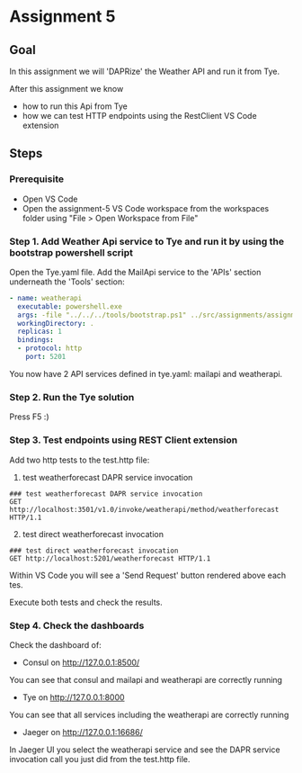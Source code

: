# Assignment 5

## Goal

In this assignment we will 'DAPRize' the Weather API and run it from Tye.

After this assignment we know

- how to run this Api from Tye
- how we can test HTTP endpoints using the RestClient VS Code extension

## Steps

### Prerequisite

- Open VS Code
- Open the assignment-5 VS Code workspace from the workspaces folder using "File > Open Workspace from File"

### Step 1. Add Weather Api service to Tye and run it by using the bootstrap powershell script

Open the Tye.yaml file. Add the MailApi service to the 'APIs' section underneath the 'Tools' section:

```yaml
- name: weatherapi
  executable: powershell.exe 
  args: -file "../../../tools/bootstrap.ps1" ../src/assignments/assignment-5/WeatherApi weatherapi 5201 3501 60401 ../src/dapr-configuration.yaml ../src/assignments/assignment-5/dapr-components default dotnet
  workingDirectory: .
  replicas: 1
  bindings:
  - protocol: http
    port: 5201

```

You now have 2 API services defined in tye.yaml: mailapi and weatherapi.

### Step 2. Run the Tye solution
Press F5 :)

### Step 3. Test endpoints using REST Client extension

Add two http tests to the test.http file:
1. test weatherforecast DAPR service invocation
```http
### test weatherforecast DAPR service invocation
GET http://localhost:3501/v1.0/invoke/weatherapi/method/weatherforecast HTTP/1.1
```
2. test direct weatherforecast invocation
```http
### test direct weatherforecast invocation
GET http://localhost:5201/weatherforecast HTTP/1.1
```

Within VS Code you will see a 'Send Request' button rendered above each tes.

Execute both tests and check the results.

### Step 4. Check the dashboards

Check the dashboard of:
- Consul on http://127.0.0.1:8500/ 

You can see that consul and mailapi and weatherapi are correctly running

- Tye on http://127.0.0.1:8000

You can see that all services including the weatherapi are correctly running

- Jaeger on http://127.0.0.1:16686/

In Jaeger UI you select the weatherapi service and see the DAPR service invocation call you just did from the test.http file.